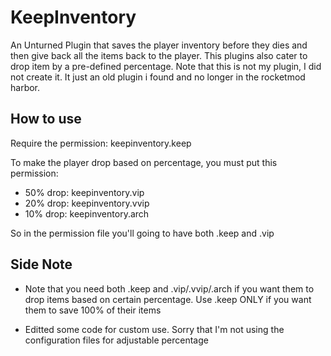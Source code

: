 # KeepInventory

An Unturned Plugin that saves the player inventory before they dies and then give back all the items back to the player.
This plugins also cater to drop item by a pre-defined percentage. Note that this is not my plugin, I did not create it. It just an old plugin i found and no longer in the rocketmod harbor.

## How to use

Require the permission: keepinventory.keep

To make the player drop based on percentage, you must put this permission:

* 50% drop: keepinventory.vip
* 20% drop: keepinventory.vvip
* 10% drop: keepinventory.arch

So in the permission file you'll going to have both .keep and .vip

## Side Note

* Note that you need both .keep and .vip/.vvip/.arch if you want them to drop items based on certain percentage. Use .keep ONLY if you want them to save 100% of  their items

* Editted some code for custom use. Sorry that I'm not using the configuration files for adjustable percentage

